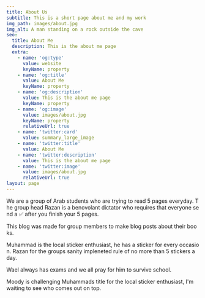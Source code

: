 ```yaml
---
title: About Us
subtitle: This is a short page about me and my work
img_path: images/about.jpg
img_alt: A man standing on a rock outside the cave
seo:
  title: About Me
  description: This is the about me page
  extra:
    - name: 'og:type'
      value: website
      keyName: property
    - name: 'og:title'
      value: About Me
      keyName: property
    - name: 'og:description'
      value: This is the about me page
      keyName: property
    - name: 'og:image'
      value: images/about.jpg
      keyName: property
      relativeUrl: true
    - name: 'twitter:card'
      value: summary_large_image
    - name: 'twitter:title'
      value: About Me
    - name: 'twitter:description'
      value: This is the about me page
    - name: 'twitter:image'
      value: images/about.jpg
      relativeUrl: true
layout: page
---
```

We are a group of Arab students who are trying to read 5 pages everyday. The group head Razan is a benovolant dictator who requires that everyone send a ✅ after you finish your 5 pages.


This blog was made for group members to make blog posts about their books.


Muhammad is the local sticker enthusiast, he has a sticker for every occasion. Razan for the groups sanity impleneted rule of no more than 5 stickers a day.


Wael always has exams and we all pray for him to survive school.


Moody is challenging Muhammads title for the local sticker enthusiast, I'm waiting to see who comes out on top.


